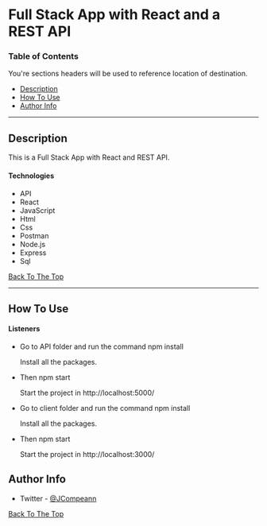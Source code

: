 # Full Stack App with React and a REST API

### Table of Contents

You're sections headers will be used to reference location of destination.

- [Description](#description)
- [How To Use](#how-to-use)
- [Author Info](#author-info)

---

## Description

This is a Full Stack App with React and REST API.

#### Technologies

- API
- React
- JavaScript
- Html
- Css
- Postman
- Node.js
- Express
- Sql

[Back To The Top](#full-stack-app-with-react-and-a-rest-api)

---

## How To Use

#### Listeners

- Go to API folder and run the command npm install

  Install all the packages.

- Then npm start

  Start the project in http://localhost:5000/

- Go to client folder and run the command npm install

  Install all the packages.

- Then npm start

  Start the project in http://localhost:3000/

## Author Info

- Twitter - [@JCompeann](https://twitter.com/JCompeann)

[Back To The Top](#full-stack-app-with-react-and-a-rest-api)
